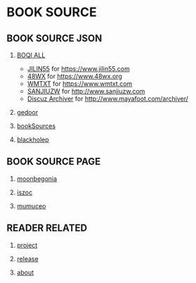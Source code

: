 BOOK SOURCE
===========

BOOK SOURCE JSON
----------------

1. [BOQI ALL](booksource/booksource.json)

    * [JILIN55](booksource/jililn55.com.json)
        for <https://www.jilin55.com>
    * [48WX](booksource/48wx.org.json)
        for <https://www.48wx.org>
    * [WMTXT](booksource/wmtxt.com.json)
        for <https://www.wmtxt.com>
    * [SANJIUZW](booksource/sanjiuzw.com.json)
        for <http://www.sanjiuzw.com>
    * [Discuz Archiver](booksource/discuz_archiver.json)
        for <http://www.mayafoot.com/archiver/>
		
2. [gedoor](https://gedoor.github.io/MyBookshelf/bookSource.json)
3. [bookSources](https://booksources.github.io)
4. [blackholep](https://blackholep.github.io/20190815set1)

BOOK SOURCE PAGE
----------------

1. [moonbegonia](https://moonbegonia.github.io/Source/)

2. [iszoc](http://ku.iszoc.com)

3. [mumuceo](http://ku.mumuceo.com)

READER RELATED
--------------

1. [project](https://github.com/gedoor/MyBookshelf)

2. [release](https://www.coolapk.com/apk/com.gedoor.moneybook)

3. [about](https://gedoor.github.io/MyBookshelf/)
